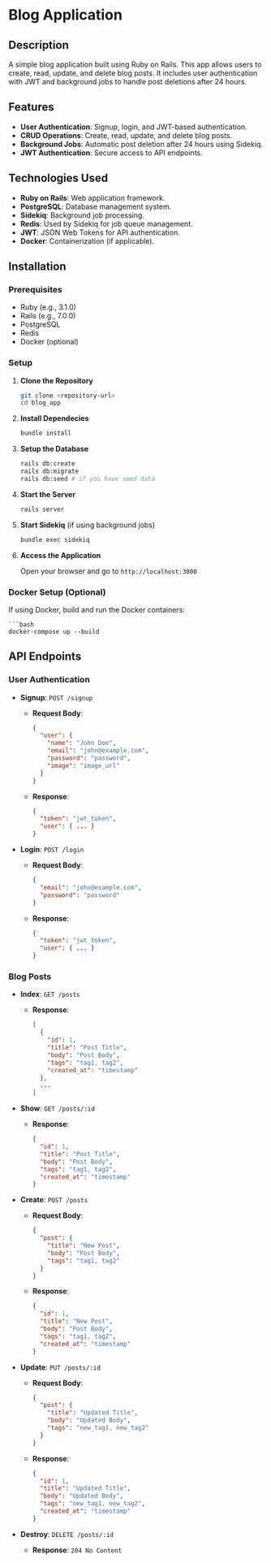 # Blog Application

## Description

A simple blog application built using Ruby on Rails. This app allows users to create, read, update, and delete blog posts. It includes user authentication with JWT and background jobs to handle post deletions after 24 hours.

## Features

- **User Authentication**: Signup, login, and JWT-based authentication.
- **CRUD Operations**: Create, read, update, and delete blog posts.
- **Background Jobs**: Automatic post deletion after 24 hours using Sidekiq.
- **JWT Authentication**: Secure access to API endpoints.

## Technologies Used

- **Ruby on Rails**: Web application framework.
- **PostgreSQL**: Database management system.
- **Sidekiq**: Background job processing.
- **Redis**: Used by Sidekiq for job queue management.
- **JWT**: JSON Web Tokens for API authentication.
- **Docker**: Containerization (if applicable).

## Installation

### Prerequisites

- Ruby (e.g., 3.1.0)
- Rails (e.g., 7.0.0)
- PostgreSQL
- Redis
- Docker (optional)

### Setup

1. **Clone the Repository**

   ```bash
   git clone <repository-url>
   cd blog_app

2. **Install Dependecies**

    ```bash
    bundle install

3. **Setup the Database**

    ```bash
    rails db:create
    rails db:migrate
    rails db:seed # if you have seed data

4. **Start the Server**

    ```bash
    rails server

5. **Start Sidekiq** (if using background jobs)

    ```bash
    bundle exec sidekiq

6. **Access the Application**

    Open your browser and go to `http://localhost:3000`

### Docker Setup (Optional)

If using Docker, build and run the Docker containers:

    ```bash
    docker-compose up --build

## API Endpoints

### User Authentication

- **Signup**: `POST /signup`
  - **Request Body**:
    ```json
    {
      "user": {
        "name": "John Doe",
        "email": "john@example.com",
        "password": "password",
        "image": "image_url"
      }
    }
    ```
  - **Response**:
    ```json
    {
      "token": "jwt_token",
      "user": { ... }
    }
    ```

- **Login**: `POST /login`
  - **Request Body**:
    ```json
    {
      "email": "john@example.com",
      "password": "password"
    }
    ```
  - **Response**:
    ```json
    {
      "token": "jwt_token",
      "user": { ... }
    }
    ```

### Blog Posts

- **Index**: `GET /posts`
  - **Response**:
    ```json
    [
      {
        "id": 1,
        "title": "Post Title",
        "body": "Post Body",
        "tags": "tag1, tag2",
        "created_at": "timestamp"
      },
      ...
    ]
    ```

- **Show**: `GET /posts/:id`
  - **Response**:
    ```json
    {
      "id": 1,
      "title": "Post Title",
      "body": "Post Body",
      "tags": "tag1, tag2",
      "created_at": "timestamp"
    }
    ```

- **Create**: `POST /posts`
  - **Request Body**:
    ```json
    {
      "post": {
        "title": "New Post",
        "body": "Post Body",
        "tags": "tag1, tag2"
      }
    }
    ```
  - **Response**:
    ```json
    {
      "id": 1,
      "title": "New Post",
      "body": "Post Body",
      "tags": "tag1, tag2",
      "created_at": "timestamp"
    }
    ```

- **Update**: `PUT /posts/:id`
  - **Request Body**:
    ```json
    {
      "post": {
        "title": "Updated Title",
        "body": "Updated Body",
        "tags": "new_tag1, new_tag2"
      }
    }
    ```
  - **Response**:
    ```json
    {
      "id": 1,
      "title": "Updated Title",
      "body": "Updated Body",
      "tags": "new_tag1, new_tag2",
      "created_at": "timestamp"
    }
    ```

- **Destroy**: `DELETE /posts/:id`
  - **Response**: `204 No Content`


